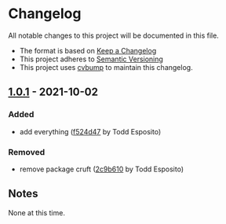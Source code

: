 # Changelog

All notable changes to this project will be documented in this file.

* The format is based on [Keep a Changelog](https://keepachangelog.com/)
* This project adheres to [Semantic Versioning](https://semver.org/)
* This project uses [cvbump](https://github.com/tdesposito/ChangelogVersionTool) to maintain this changelog.

## [1.0.1](https://github.com/tdesposito/EH-mdServer/releases/tag/v1.0.1) - 2021-10-02

### Added

* add everything ([f524d47](https://github.com/tdesposito/EH-mdServer/commit/f524d4722ac359e29cef2f9e85e3b000a0213956) by Todd Esposito)

### Removed

* remove package cruft ([2c9b610](https://github.com/tdesposito/EH-mdServer/commit/2c9b610af2770b4400817fbb879944bef3e0b29c) by Todd Esposito)

## Notes

None at this time.
